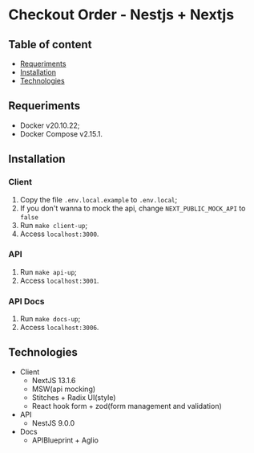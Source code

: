 # Checkout Order - Nestjs + Nextjs

## Table of content

- [Requeriments](#requeriments)
- [Installation](#installation)
- [Technologies](#technologies)

## Requeriments

- Docker v20.10.22;
- Docker Compose v2.15.1.

## Installation

### Client

1. Copy the file `.env.local.example` to `.env.local`;
1. If you don't wanna to mock the api, change `NEXT_PUBLIC_MOCK_API` to `false`
1. Run `make client-up`;
2. Access `localhost:3000`.

### API

1. Run `make api-up`;
2. Access `localhost:3001`.

### API Docs

1. Run `make docs-up`;
2. Access `localhost:3006`.

## Technologies

- Client
  - NextJS 13.1.6
  - MSW(api mocking)
  - Stitches + Radix UI(style)
  - React hook form + zod(form management and validation)
- API
  - NestJS 9.0.0
- Docs
  - APIBlueprint + Aglio
